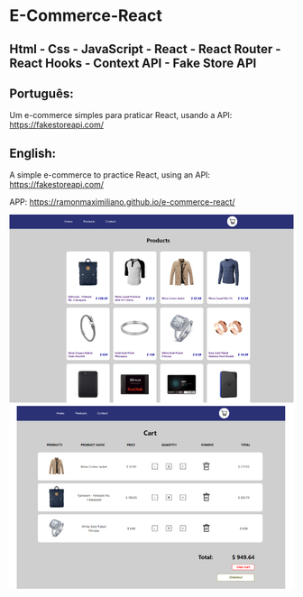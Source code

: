 # E-Commerce-React

## Html - Css - JavaScript - React - React Router - React Hooks - Context API - Fake Store API

## Português:

Um e-commerce simples para praticar React, usando a API: https://fakestoreapi.com/

## English:

A simple e-commerce to practice React, using an API: https://fakestoreapi.com/

APP:
https://ramonmaximiliano.github.io/e-commerce-react/

![My Image](interface.png)

